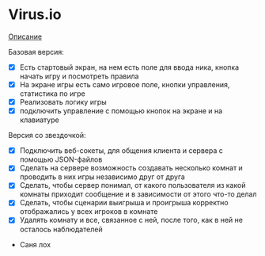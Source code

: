 # Virus.io

[Описание](https://docs.google.com/document/d/1QTgKPYKEgrzn2iy2ZIM3sFeE6kobNYC2onCKjKq8Vls/edit)

Базовая версия:

- [X] Есть стартовый экран, на нем есть поле для ввода ника, кнопка начать игру и посмотреть правила
- [X] На экране игры есть само игровое поле, кнопки управления, статистика по игре
- [X] Реализовать логику игры
- [X] подключить управление с помощью кнопок на экране и на клавиатуре

Версия со звездочкой:

- [X] Подключить веб-сокеты, для общения клиента и сервера с помощью JSON-файлов
- [X] Сделать на сервере возможность создавать несколько комнат и проводить в них игры независимо друг от друга
- [X] Сделать, чтобы сервер понимал, от какого пользователя из какой комнаты приходит сообщение и в зависимости от этого что-то делал
- [X] Сделать, чтобы сценарии выигрыша и проигрыша корректно отображались у всех игроков в комнате
- [X] Удалять комнату и все, связанное с ней, после того, как в ней не осталось наблюдателей
- Саня лох
